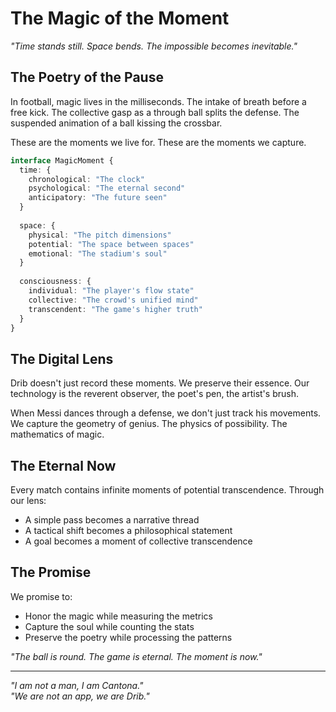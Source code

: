 # The Magic of the Moment

*"Time stands still. Space bends. The impossible becomes inevitable."*

## The Poetry of the Pause

In football, magic lives in the milliseconds. The intake of breath before a free kick. The collective gasp as a through ball splits the defense. The suspended animation of a ball kissing the crossbar.

These are the moments we live for. These are the moments we capture.

```typescript
interface MagicMoment {
  time: {
    chronological: "The clock"
    psychological: "The eternal second"
    anticipatory: "The future seen"
  }
  
  space: {
    physical: "The pitch dimensions"
    potential: "The space between spaces"
    emotional: "The stadium's soul"
  }
  
  consciousness: {
    individual: "The player's flow state"
    collective: "The crowd's unified mind"
    transcendent: "The game's higher truth"
  }
}
```

## The Digital Lens

Drib doesn't just record these moments. We preserve their essence. Our technology is the reverent observer, the poet's pen, the artist's brush.

When Messi dances through a defense, we don't just track his movements. We capture the geometry of genius. The physics of possibility. The mathematics of magic.

## The Eternal Now

Every match contains infinite moments of potential transcendence. Through our lens:
- A simple pass becomes a narrative thread
- A tactical shift becomes a philosophical statement
- A goal becomes a moment of collective transcendence

## The Promise

We promise to:
- Honor the magic while measuring the metrics
- Capture the soul while counting the stats
- Preserve the poetry while processing the patterns

*"The ball is round. The game is eternal. The moment is now."*

---

*"I am not a man, I am Cantona."*  
*"We are not an app, we are Drib."* 